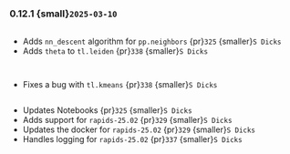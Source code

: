 ### 0.12.1 {small}`2025-03-10`

```{rubric} Features
```
* Adds `nn_descent` algorithm for `pp.neighbors` {pr}`325` {smaller}`S Dicks`
* Adds `theta` to `tl.leiden` {pr}`338` {smaller}`S Dicks`

```{rubric} Performance
```

```{rubric} Bug fixes
```
* Fixes a bug with `tl.kmeans` {pr}`338` {smaller}`S Dicks`

```{rubric} Misc
```
* Updates Notebooks {pr}`325` {smaller}`S Dicks`
* Adds support for `rapids-25.02` {pr}`329` {smaller}`S Dicks`
* Updates the docker for `rapids-25.02` {pr}`329` {smaller}`S Dicks`
* Handles logging for `rapids-25.02` {pr}`337` {smaller}`S Dicks`
